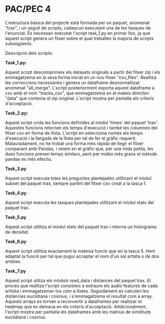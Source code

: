 # PAC/PEC 4

L'estructura bàsica del projecte està formada per un paquet, anomenat "trax",
i un seguit de scripts, cadascun executant una de les tasques de l'enunciat. És necessari
executar l'script task_1.py en primer lloc, ja que aquest script genera un fitxer sobre
el qual treballen la majoria de scripts subsegüents.    

Descripció dels scripts:

**Task_1.py:**

Aquest script descomprimeix els datasets originals a partir del fitxer zip
i els emmagatzema en la seva forma inicial en un nou fitxer "csv_files". Realitza
les correccions necessàries i genera un dataframe desnormalitzat anomenat 
"all_merge". L'script posteriorment exporta aquest dataframe a csv amb el nom 
"tracks_csv", que emmagatzema en el mateix directori "data" que contenia el zip
original. L'script mostra per pantalla els criteris d'acceptació.


**Task_2.py:**
 
Aquest script crida les funcions definides al mòdul 'times' del paquet 'trax'.
Aquestes funcions retornen els temps d'execució i també les
columnes del fitxer csv en forma de llista. L'script en selecciona només els
temps d'execució i la llargada de la llista per tal de fer el gràfic requerit.
Malauradament, no he trobat una forma més ràpida de llegir el fitxer comparant 
amb Pandas, i veiem en el gràfic que, per una mida petita, les dues funcions
prenen temps similars, però per mides més grans el mètode pandas és més efectiu.    


**Task_3.py**

Aquest script executa totes les preguntes plantejades utilitzant el mòdul
subset del paquet trax, sempre partint del fitxer csv creat a la tasca 1.   

**Task_4.py**

Aquest script executa les tasques plantejades utilitzant el mòdul stats del paquet trax.

**Task_5.py**

Aquest script utilitza el mòdul stats del paquet trax i retorna un histograma de densitat.

**Task_6.py**

Aquest script utilitza exactament la mateixa funció que en la tasca 5. Hem adaptat la
funció per tal que pugui acceptar el nom d'un sol artista o de dos artistes.

**Task_7.py**

Aquest script utiliza els mòduls read_data i distances del paquet trax. El procés que 
realitza l'script consisteix a extraure els audio features de cada aritista i emmagatzemar-los
com a llistes. Seguidament es calculen les distàncies euclidiana i cosinus, i s'emmagatzema
el resultat com a array. Aquests arrays es tornen a reconvertir a dataframes per realitzar
el heatmap que es demana en els criteris d'acceptació. Addicionalment, l'script mostra
per pantalla els dataframes amb les matrius de similituds euclidiana i cosinus.

